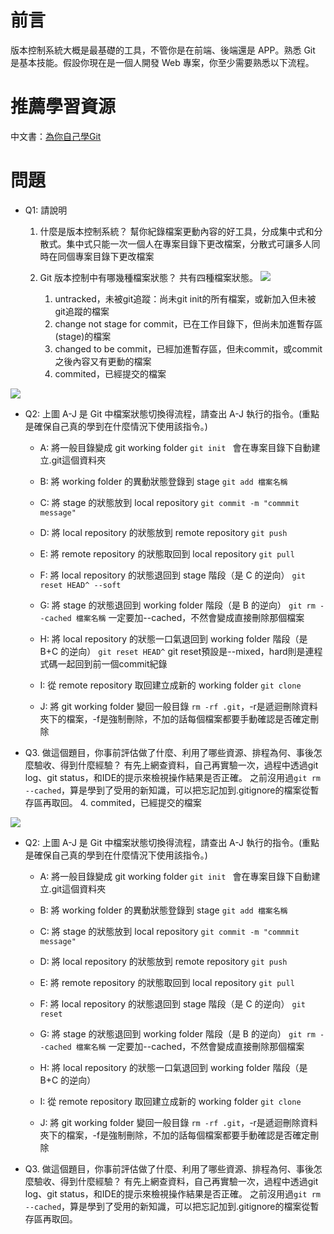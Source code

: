 # 前言
版本控制系統大概是最基礎的工具，不管你是在前端、後端還是 APP。熟悉 Git 是基本技能。假設你現在是一個人開發 Web 專案，你至少需要熟悉以下流程。

# 推薦學習資源
中文書：[為你自己學Git](https://gitbook.tw/)

# 問題
- Q1: 請說明
    1. 什麼是版本控制系統？
        幫你紀錄檔案更動內容的好工具，分成集中式和分散式。集中式只能一次一個人在專案目錄下更改檔案，分散式可讓多人同時在同個專案目錄下更改檔案
    2. Git 版本控制中有哪幾種檔案狀態？
        共有四種檔案狀態。
        ![](https://i.imgur.com/XqHZ5xL.png)

        1. untracked，未被git追蹤：尚未git init的所有檔案，或新加入但未被git追蹤的檔案
        2. change not stage for commit，已在工作目錄下，但尚未加進暫存區(stage)的檔案
        3. changed to be commit，已經加進暫存區，但未commit，或commit之後內容又有更動的檔案
        4. commited，已經提交的檔案

![](https://i.imgur.com/hZoDAPf.png)
- Q2: 上圖 A-J 是 Git 中檔案狀態切換得流程，請查出 A-J 執行的指令。(重點是確保自己真的學到在什麼情況下使用該指令。)
    - A: 將一般目錄變成 git working folder
	    ```git init ``` 會在專案目錄下自動建立.git這個資料夾
	- B: 將 working folder 的異動狀態登錄到 stage
	    ```git add 檔案名稱```
	- C: 將 stage 的狀態放到 local repository
        ```git commit -m "commmit message"```
    - D: 將 local repository 的狀態放到 remote repository
        ```git push```
    - E: 將 remote repository 的狀態取回到 local repository
        ```git pull```
    - F: 將 local repository 的狀態退回到 stage 階段（是 C 的逆向）
        ```git reset HEAD^ --soft```
    - G: 將 stage 的狀態退回到 working folder 階段（是 B 的逆向）
        ```git rm --cached 檔案名稱``` 一定要加--cached，不然會變成直接刪除那個檔案
    - H: 將 local repository 的狀態一口氣退回到 working folder 階段（是 B+C 的逆向）
        ```git reset HEAD^```  git reset預設是--mixed，hard則是連程式碼一起回到前一個commit紀錄
        
    - I: 從 remote repository 取回建立成新的 working folder
        ```git clone```
    - J: 將 git working folder 變回一般目錄
        ```rm -rf .git```，-r是遞迴刪除資料夾下的檔案，-f是強制刪除，不加的話每個檔案都要手動確認是否確定刪除
- Q3. 做這個題目，你事前評估做了什麼、利用了哪些資源、排程為何、事後怎麼驗收、得到什麼經驗？
    有先上網查資料，自己再實驗一次，過程中透過git log、git status，和IDE的提示來檢視操作結果是否正確。
    之前沒用過```git rm --cached```，算是學到了受用的新知識，可以把忘記加到.gitignore的檔案從暫存區再取回。        4. commited，已經提交的檔案

![](https://i.imgur.com/hZoDAPf.png)
- Q2: 上圖 A-J 是 Git 中檔案狀態切換得流程，請查出 A-J 執行的指令。(重點是確保自己真的學到在什麼情況下使用該指令。)
    - A: 將一般目錄變成 git working folder
	    ```git init ``` 會在專案目錄下自動建立.git這個資料夾
	- B: 將 working folder 的異動狀態登錄到 stage
	    ```git add 檔案名稱```
	- C: 將 stage 的狀態放到 local repository
        ```git commit -m "commmit message"```
    - D: 將 local repository 的狀態放到 remote repository
        ```git push```
    - E: 將 remote repository 的狀態取回到 local repository
        ```git pull```
    - F: 將 local repository 的狀態退回到 stage 階段（是 C 的逆向）
        ```git reset```
    - G: 將 stage 的狀態退回到 working folder 階段（是 B 的逆向）
        ```git rm --cached 檔案名稱``` 一定要加--cached，不然會變成直接刪除那個檔案
    - H: 將 local repository 的狀態一口氣退回到 working folder 階段（是 B+C 的逆向）
        
    - I: 從 remote repository 取回建立成新的 working folder
        ```git clone```
    - J: 將 git working folder 變回一般目錄
        ```rm -rf .git```，-r是遞迴刪除資料夾下的檔案，-f是強制刪除，不加的話每個檔案都要手動確認是否確定刪除
- Q3. 做這個題目，你事前評估做了什麼、利用了哪些資源、排程為何、事後怎麼驗收、得到什麼經驗？
    有先上網查資料，自己再實驗一次，過程中透過git log、git status，和IDE的提示來檢視操作結果是否正確。
    之前沒用過```git rm --cached```，算是學到了受用的新知識，可以把忘記加到.gitignore的檔案從暫存區再取回。